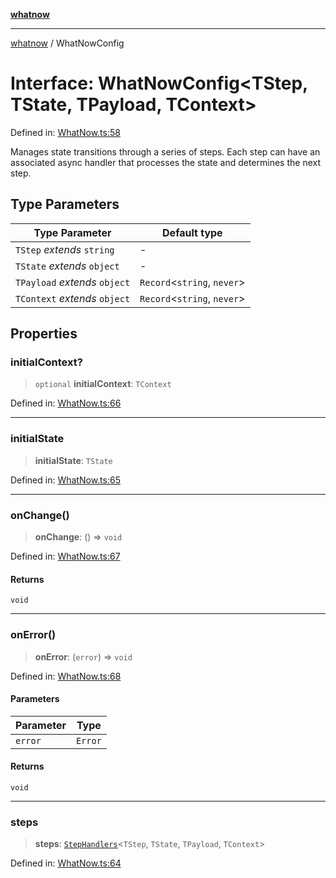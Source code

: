 [**whatnow**](../README.md)

---

[whatnow](../README.md) / WhatNowConfig

# Interface: WhatNowConfig\<TStep, TState, TPayload, TContext\>

Defined in: [WhatNow.ts:58](https://github.com/ericvera/whatnow/blob/main/src/WhatNow.ts#L58)

Manages state transitions through a series of steps.
Each step can have an associated async handler that processes the state
and determines the next step.

## Type Parameters

| Type Parameter                | Default type                  |
| ----------------------------- | ----------------------------- |
| `TStep` _extends_ `string`    | -                             |
| `TState` _extends_ `object`   | -                             |
| `TPayload` _extends_ `object` | `Record`\<`string`, `never`\> |
| `TContext` _extends_ `object` | `Record`\<`string`, `never`\> |

## Properties

### initialContext?

> `optional` **initialContext**: `TContext`

Defined in: [WhatNow.ts:66](https://github.com/ericvera/whatnow/blob/main/src/WhatNow.ts#L66)

---

### initialState

> **initialState**: `TState`

Defined in: [WhatNow.ts:65](https://github.com/ericvera/whatnow/blob/main/src/WhatNow.ts#L65)

---

### onChange()

> **onChange**: () => `void`

Defined in: [WhatNow.ts:67](https://github.com/ericvera/whatnow/blob/main/src/WhatNow.ts#L67)

#### Returns

`void`

---

### onError()

> **onError**: (`error`) => `void`

Defined in: [WhatNow.ts:68](https://github.com/ericvera/whatnow/blob/main/src/WhatNow.ts#L68)

#### Parameters

| Parameter | Type    |
| --------- | ------- |
| `error`   | `Error` |

#### Returns

`void`

---

### steps

> **steps**: [`StepHandlers`](../type-aliases/StepHandlers.md)\<`TStep`, `TState`, `TPayload`, `TContext`\>

Defined in: [WhatNow.ts:64](https://github.com/ericvera/whatnow/blob/main/src/WhatNow.ts#L64)
